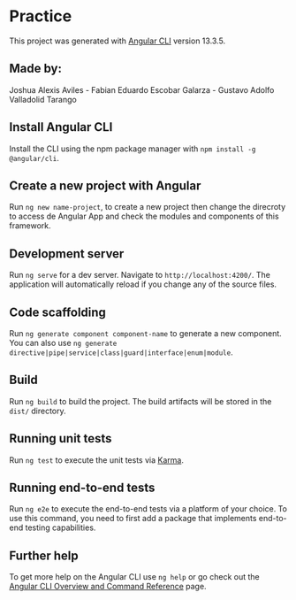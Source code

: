 # Practice

This project was generated with [Angular CLI](https://github.com/angular/angular-cli) version 13.3.5.

## Made by:
Joshua Alexis Aviles - Fabian Eduardo Escobar Galarza - Gustavo Adolfo Valladolid Tarango

## Install Angular CLI

Install the CLI using the npm package manager with `npm install -g @angular/cli`.

## Create a new project with Angular

Run `ng new name-project`, to create a new project then change the direcroty to access de Angular App and check the modules and components of this framework.

## Development server

Run `ng serve` for a dev server. Navigate to `http://localhost:4200/`. The application will automatically reload if you change any of the source files.

## Code scaffolding

Run `ng generate component component-name` to generate a new component. You can also use `ng generate directive|pipe|service|class|guard|interface|enum|module`.

## Build

Run `ng build` to build the project. The build artifacts will be stored in the `dist/` directory.

## Running unit tests

Run `ng test` to execute the unit tests via [Karma](https://karma-runner.github.io).

## Running end-to-end tests

Run `ng e2e` to execute the end-to-end tests via a platform of your choice. To use this command, you need to first add a package that implements end-to-end testing capabilities.

## Further help

To get more help on the Angular CLI use `ng help` or go check out the [Angular CLI Overview and Command Reference](https://angular.io/cli) page.
